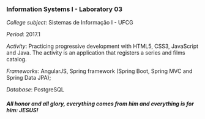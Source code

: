 ### Information Systems I - Laboratory 03

_College subject_: Sistemas de Informação I - UFCG

_Period_: 2017.1

_Activity_: Practicing progressive development with HTML5, CSS3, JavaScript and Java. The activity is an application that registers a series and films catalog.

_Frameworks_: AngularJS, Spring framework (Spring Boot, Spring MVC and Spring Data JPA);
              
_Database_: PostgreSQL

##### _All honor and all glory, everything comes from him and everything is for him: JESUS!_
